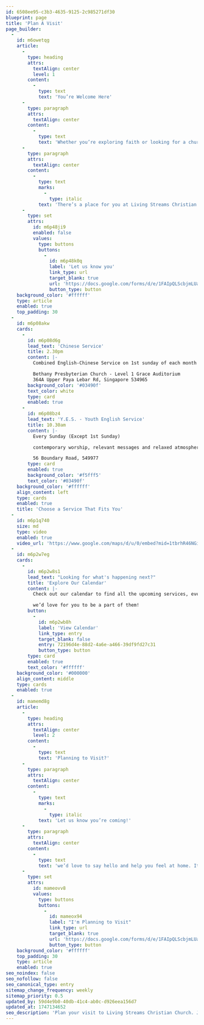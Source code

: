 ```yaml
---
id: 6508ee95-c3b3-4635-9125-2c985271df30
blueprint: page
title: 'Plan A Visit'
page_builder:
  -
    id: m6owetqg
    article:
      -
        type: heading
        attrs:
          textAlign: center
          level: 1
        content:
          -
            type: text
            text: 'You’re Welcome Here'
      -
        type: paragraph
        attrs:
          textAlign: center
        content:
          -
            type: text
            text: 'Whether you’re exploring faith or looking for a church family, we’d love to journey with you. Join us for one of our Sunday services!'
      -
        type: paragraph
        attrs:
          textAlign: center
        content:
          -
            type: text
            marks:
              -
                type: italic
            text: 'There’s a place for you at Living Streams Christian Church. '
      -
        type: set
        attrs:
          id: m6p48ji9
          enabled: false
          values:
            type: buttons
            buttons:
              -
                id: m6p48k0q
                label: 'Let us know you'
                link_type: url
                target_blank: true
                url: 'https://docs.google.com/forms/d/e/1FAIpQLScbjmLUace7VqXthXmd4SZp0krPraQ5Hg0cwR5R0lyOuIZe2A/formResponse?pli=1'
                button_type: button
    background_color: '#ffffff'
    type: article
    enabled: true
    top_padding: 30
  -
    id: m6p08akw
    cards:
      -
        id: m6p08d6g
        lead_text: 'Chinese Service'
        title: 2.30pm
        content: |-
          Combined English-Chinese Service on 1st sunday of each month

          Bethany Presbyterian Church - Level 1 Grace Auditorium
          364A Upper Paya Lebar Rd, Singapore 534965
        background_color: '#03490f'
        text_color: white
        type: card
        enabled: true
      -
        id: m6p08bz4
        lead_text: 'Y.E.S. - Youth English Service'
        title: 10.30am
        content: |-
          Every Sunday (Except 1st Sunday)

          contemporary worship, relevant messages and relaxed atmosphere

          56 Boundary Road, 549977
        type: card
        enabled: true
        background_color: '#f5fff5'
        text_color: '#03490f'
    background_color: '#ffffff'
    align_content: left
    type: cards
    enabled: true
    title: 'Choose a Service That Fits You'
  -
    id: m6p1q740
    size: md
    type: video
    enabled: true
    video_url: 'https://www.google.com/maps/d/u/0/embed?mid=1tbrhR46NGiw3zvI7ptqqG0vwJntnbPw&ehbc=2E312F&noprof=1'
  -
    id: m6p2w7eg
    cards:
      -
        id: m6p2w8s1
        lead_text: "Looking for what's happening next?"
        title: 'Explore Our Calendar'
        content: |-
          Check out our calendar to find all the upcoming services, events, and gatherings 

          we’d love for you to be a part of them!
        button:
          -
            id: m6p2wb8h
            label: 'View Calendar'
            link_type: entry
            target_blank: false
            entry: 72196d4e-88d2-4a6e-a466-39df9fd27c31
            button_type: button
        type: card
        enabled: true
        text_color: '#ffffff'
    background_color: '#000000'
    align_content: middle
    type: cards
    enabled: true
  -
    id: mamemd8g
    article:
      -
        type: heading
        attrs:
          textAlign: center
          level: 2
        content:
          -
            type: text
            text: 'Planning to Visit?'
      -
        type: paragraph
        attrs:
          textAlign: center
        content:
          -
            type: text
            marks:
              -
                type: italic
            text: 'Let us know you’re coming!'
      -
        type: paragraph
        attrs:
          textAlign: center
        content:
          -
            type: text
            text: 'we’d love to say hello and help you feel at home. It’s optional, but it helps us look out for you.'
      -
        type: set
        attrs:
          id: mameovv8
          values:
            type: buttons
            buttons:
              -
                id: mameox94
                label: "I'm Planning to Visit"
                link_type: url
                target_blank: true
                url: 'https://docs.google.com/forms/d/e/1FAIpQLScbjmLUace7VqXthXmd4SZp0krPraQ5Hg0cwR5R0lyOuIZe2A/formResponse?pli=1'
                button_type: button
    background_color: '#ffffff'
    top_padding: 30
    type: article
    enabled: true
seo_noindex: false
seo_nofollow: false
seo_canonical_type: entry
sitemap_change_frequency: weekly
sitemap_priority: 0.5
updated_by: 59d4e9b0-40db-41c4-ab0c-d926eea156d7
updated_at: 1747134652
seo_description: 'Plan your visit to Living Streams Christian Church. Join us for our Sunday services and experience a welcoming community of faith.'
---
```


